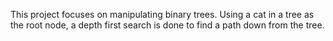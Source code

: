 This project focuses on manipulating binary trees. Using a cat in a tree as the root node, 
a depth first search is done to find a path down from the tree.
